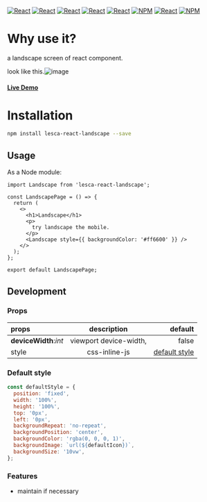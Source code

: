 [![React](https://img.shields.io/badge/-ReactJs-61DAFB?style=for-the-badge&logo=react&logoColor=white)](https://zh-hant.reactjs.org/)
[![React](https://img.shields.io/badge/Less-1d365d?style=for-the-badge&logo=less&logoColor=white)](https://lesscss.org/)
[![React](https://img.shields.io/badge/Typescript-4277c0?style=for-the-badge&logo=typescript&logoColor=white)](https://www.typescriptlang.org/)
[![React](https://img.shields.io/badge/HTML5-E34F26?style=for-the-badge&logo=html5&logoColor=white)](https://www.w3schools.com/html/)
[![React](https://img.shields.io/badge/-CSS3-1572B6?style=for-the-badge&logo=css3&logoColor=white)](https://www.w3schools.com/css/)
[![NPM](https://img.shields.io/badge/NPM-ba443f?style=for-the-badge&logo=npm&logoColor=white)](https://www.npmjs.com/)
[![React](https://img.shields.io/badge/Node.js-43853D?style=for-the-badge&logo=node.js&logoColor=white)](https://nodejs.org/en/)
[![NPM](https://img.shields.io/badge/DEV-Jameshsu1125-9cf?style=for-the-badge)](https://www.npmjs.com/~jameshsu1125)

# Why use it?

a landscape screen of react component.

look like this.![image](http://archive.lesca.net/screencapture-jameshsu1125-github-io-lesca-react-landscape-2022-08-24-12_39_17.png)

#### [Live Demo](https://jameshsu1125.github.io/lesca-react-landscape/)

# Installation

```sh
npm install lesca-react-landscape --save
```

## Usage

As a Node module:

```JSX
import Landscape from 'lesca-react-landscape';

const LandscapePage = () => {
  return (
    <>
      <h1>Landscape</h1>
      <p>
        try landscape the mobile.
      </p>
      <Landscape style={{ backgroundColor: '#ff6600' }} />
    </>
  );
};

export default LandscapePage;
```

## Development

### Props

| props                 |      description       |                         default |
| :-------------------- | :--------------------: | ------------------------------: |
| **deviceWidth**:_int_ | viewport device-width, |                           false |
| style                 |     css-inline-js      | [default style](#default-style) |

### Default style

```javascript
const defaultStyle = {
  position: 'fixed',
  width: '100%',
  height: '100%',
  top: '0px',
  left: '0px',
  backgroundRepeat: 'no-repeat',
  backgroundPosition: 'center',
  backgroundColor: 'rgba(0, 0, 0, 1)',
  backgroundImage: `url(${defaultIcon})`,
  backgroundSize: '10vw',
};
```

### Features

- maintain if necessary

